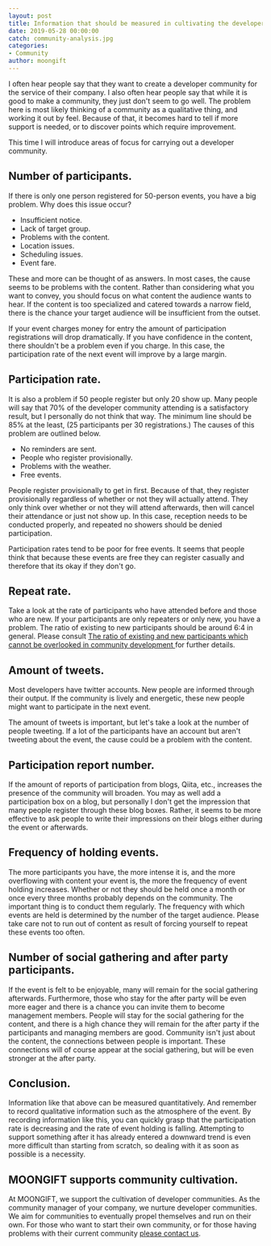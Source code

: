 ```yaml
---
layout: post
title: Information that should be measured in cultivating the developer community.
date: 2019-05-28 00:00:00
catch: community-analysis.jpg
categories:
- Community
author: moongift
---
```


I often hear people say that they want to create a developer community for the service of their company. I also often hear people say that while it is good to make a community, they just don't seem to go well. The problem here is most likely thinking of a community as a qualitative thing, and working it out by feel. Because of that, it becomes hard to tell if more support is needed, or to discover points which require improvement. 

This time I will introduce areas of focus for carrying out a developer community. 

## Number of participants.

If there is only one person registered for 50-person events, you have a big problem. Why does this issue occur?

- Insufficient notice.
- Lack of target group.
- Problems with the content.
- Location issues.
- Scheduling issues.
- Event fare.

These and more can be thought of as answers. In most cases, the cause seems to be problems with the content. Rather than considering what you want to convey, you should focus on what content the audience wants to hear. If the content is too specialized and catered towards a narrow field, there is the chance your target audience will be insufficient from the outset.       

If your event charges money for entry the amount of participation registrations will drop dramatically. If you have confidence in the content, there shouldn't be a problem even if you charge. In this case, the participation rate of the next event will improve by a large margin. 

## Participation rate.

It is also a problem if 50 people register but only 20 show up. Many people will say that 70% of the developer community attending is a satisfactory result, but I personally do not think that way. The minimum line should be 85% at the least, (25 participants per 30 registrations.) The causes of this problem are outlined below.

- No reminders are sent.
- People who register provisionally.
- Problems with the weather.
- Free events.

People register provisionally to get in first. Because of that, they register provisionally regardless of whether or not they will actually attend. They only think over whether or not they will attend afterwards, then will cancel their attendance or just not show up. In this case, reception needs to be conducted properly, and repeated no showers should be denied participation. 

Participation rates tend to be poor for free events. It seems that people think that because these events are free they can register casually and therefore that its okay if they don't go. 

## Repeat rate.

Take a look at the rate of participants who have attended before and those who are new. If your participants are only repeaters or only new, you have a problem. The ratio of existing to new participants should be around 6:4 in general. Please consult [The ratio of existing and new participants which cannot be overlooked in community development ](/community/2019/05/24/community-metrics.html) for further details.

## Amount of tweets.

Most developers have twitter accounts. New people are informed through their output. If the community is lively and energetic, these new people might want to participate in the next event. 

The amount of tweets is important, but let's take a look at the number of people tweeting. If a lot of the participants have an account but aren't tweeting about the event, the cause could be a problem with the content.    

## Participation report number.

If the amount of reports of participation from blogs, Qiita, etc., increases the presence of the community will broaden. You may as well add a participation box on a blog, but personally I don't get the impression that many people register through these blog boxes. Rather, it seems to be more effective to ask people to write their impressions on their blogs either during the event or afterwards. 

## Frequency of holding events.

The more participants you have, the more intense it is, and the more overflowing with content your event is, the more the frequency of event holding increases. Whether or not they should be held once a month or once every three months probably depends on the community. The important thing is to conduct them regularly. The frequency with which events are held is determined by the number of the target audience. Please take care not to run out of content as result of forcing yourself to repeat these events too often. 

## Number of social gathering and after party participants. 

If the event is felt to be enjoyable, many will remain for the social gathering afterwards. Furthermore, those who stay for the after party will be even more eager and there is a chance you can invite them to become management members. People will stay for the social gathering for the content, and there is a high chance they will remain for the after party if the participants and managing members are good. Community isn't just about the content, the connections between people is important. These connections will of course appear at the social gathering, but will be even stronger at the after party. 

## Conclusion.

Information like that above can be measured quantitatively. And remember to record qualitative information such as the atmosphere of the event. By recording information like this, you can quickly grasp that the participation rate is decreasing and the rate of event holding is falling. Attempting to support something after it has already entered a downward trend is even more difficult than starting from scratch, so dealing with it as soon as possible is a necessity. 

## MOONGIFT supports community cultivation.

At MOONGIFT, we support the cultivation of developer communities. As the community manager of your company, we nurture developer communities. We aim for communities to eventually propel themselves and run on their own. For those who want to start their own community, or for those having problems with their current community [please contact us](/contact).
 